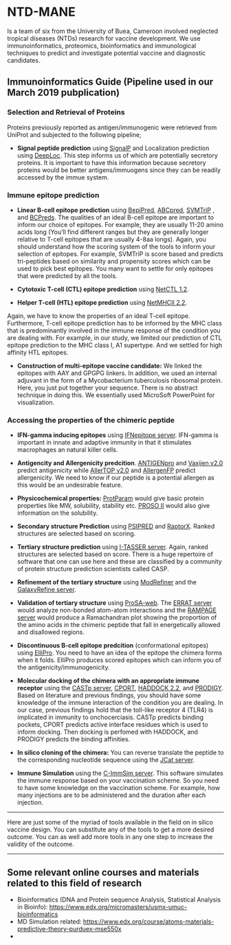 # NTD-MANE
Is a team of six from the University of Buea, Cameroon involved neglected tropical diseases (NTDs) research
for vaccine development. We use immunoinformatics, proteomics, bioinformatics and immunological techniques 
to predict and investigate potential vaccine and diagnostic candidates.

## Immunoinformatics Guide (Pipeline used in our March 2019 pubplication)

### Selection and Retrieval of Proteins
Proteins previously reported as antigen/immunogenic were retrieved from UniProt and subjected 
to the following pipeline;

- **Signal peptide prediction** using [SignalP](http://www.cbs.dtu.dk/services/SignalP/) and 
Localization prediction using [DeepLoc](http://www.cbs.dtu.dk/services/DeepLoc/). This step 
informs us of which are potentially secretory proteins. It is important to have this 
information because secretory proteins would be better antigens/immuogens since they can be 
readily accessed by the immue system.

### Immune epitope prediction
- **Linear B-cell epitope prediction** using [BepiPred](http://www.cbs.dtu.dk/services/BepiPred/), 
[ABCpred](http://www.imtech.res.in/raghava/abcpred/), [SVMTriP](http://sysbio.unl.edu/SVMTriP/)
, and [BCPreds](http://ailab.ist.psu.edu/bcpred/). The qualities of an ideal B-cell epitope are
 important to inform our choice of epitopes. For example, they are usually 11-20 amino acids 
long (You’ll find different ranges but they are generally longer relative to T-cell epitopes 
that are usually 4-8aa longs). Again, you should understand how the scoring system of the tools
 to inform your selection of epitopes. For example, SVMTriP is score based and predicts 
tri-peptides based on similarity and propensity scores which can be used to pick best epitopes.
 You many want to settle for only epitopes that were predicted by all the tools.

- **Cytotoxic T-cell (CTL) epitope prediction** using [NetCTL 1.2](http://www.cbs.dtu.dk/services/NetCTL/).
- **Helper T-cell (HTL) epitope prediction** using [NetMHCII 2.2](http://www.cbs.dtu.dk/services/NetMHCII/).

Again, we have to know the properties of an ideal T-cell epitope. Furthermore, T-cell epitope 
prediction has to be informed by the MHC class that is predominantly involved in the immune 
response of the condition you are dealing with. For example, in our study, we limited our 
prediction of CTL epitope prediction to the MHC class I, A1 supertype. And we settled for high 
affinity HTL epitopes.

- **Construction of multi-epitope vaccine candidate:** We linked the epitopes with AAY and GPGPG
 linkers. In addition, we used an internal adjuvant in the form of a Mycobacterium tuberculosis
 ribosomal protein. Here, you just put together your sequence. 
There is no abstract technique in doing this. We essentially used MicroSoft PowerPoint for visualization.

### Accessing the properties of the chimeric peptide
- **IFN-gamma inducing epitopes** using [IFNepitope server](http://crdd.osdd.net/raghava/ifnepitope/scan.php). 
IFN-gamma is important in innate and adaptive immunity in that it stimulates macrophages an natural killer cells. 

- **Antigencity and Allergenicity predcition**. [ANTIGENpro](http://scratch.proteomics.ics.uci.edu/) and 
[Vaxijen v2.0](http://www.ddgpharmfac.net/vaxijen/VaxiJen/VaxiJen.html) predict antigenicity 
while [AllerTOP v2.0](http://www.ddg-pharmfac.net/AllerTOP) and 
[AllergenFP](http://ddg-pharmfac.net/AllergenFP/) predict allergenicity. 
We need to know if our peptide is a potential allergen as this would be an undesirable feature.

- **Physicochemical properties:** [ProtParam](http://web.expasy.org/protparam/) would give basic
 protein properties like MW, solubility, stability etc. 
[PROSO II](http://mbiljj45.bio.med.uni-muenchen.de:8888/prosoII/prosoII.seam) would also give 
information on the solubility.

- **Secondary structure Prediction** using [PSIPRED](http://bioinf.cs.ucl.ac.uk/psipred/) and 
[RaptorX](http://raptorx.uchicago.edu/StructurePropertyPred/predict/). Ranked structures are 
selected based on scoring.

- **Tertiary structure prediction** using [I-TASSER server](https://zhanglab.ccmb.med.umich.edu/I-TASSER/). 
Again, ranked structures are selected based on score. There is a huge repertoire of software 
that one can use here and these are classified by a community of protein structure prediction 
scientists called CASP.

- **Refinement of the tertiary structure** using [ModRefiner](https://zhanglab.ccmb.med.umich.edu/ModRefiner/) 
and the [GalaxyRefine server](http://galaxy.seoklab.org/cgi-bin/submit.cgi?type=REFINE).

- **Validation of tertiary structure** using [ProSA-web](https://prosa.services.came.sbg.ac.at/prosa.php). 
The [ERRAT server](http://services.mbi.ucla.edu/ERRAT/) would analyze non-bonded atom-atom 
interactions and the [RAMPAGE server](http://mordred.bioc.cam.ac.uk/~rapper/rampage.php) 
would produce a Ramachandran plot showing the proportion of the amino acids in the chimeric 
peptide that fall in energetically allowed and disallowed regions.

- **Discontinuous B-cell epitope predcition** (conformational epitopes) using [ElliPro](http://tools.iedb.org/ellipro/). 
You need to have an idea of the epitope the chimera forms when it folds. 
ElliPro produces scored epitopes which can inform you of the antigenicity/immunogenicity.

- **Molecular docking of the chimera with an appropriate immune receptor** using the [CASTp server](http://sts.bioe.uic.edu/castp/), 
[CPORT](https://milou.science.uu.nl/services/CPORT/), 
[HADDOCK 2.2](http://haddock.science.uu.nl/services/HADDOCK2.2), and 
[PRODIGY](https://nestor.science.uu.nl/prodigy/). Based on literature and previous findings, 
you should have some knowledge of the immune interaction of the condition you are dealing. 
In our case, previous findings hold that the toll-like receptor 4 (TLR4) is implicated in 
immunity to onchocerciasis. CASTp predicts binding pockets, CPORT predicts active interface 
residues which is used to inform docking. Then docking is perfomed with HADDOCK, and PRODIGY 
predicts the binding affinities.

- **In silico cloning of the chimera:** You can reverse translate the peptide to the 
corresponding nucleotide sequence using the [JCat server](http://www.prodoric.de/JCat).

- **Immune Simulation** using the [C-ImmSim server](http://150.146.2.1/C-IMMSIM/index.php). 
This software simulates the immune response based on your vaccination scheme. 
So you need to have some knowledge on the vaccination scheme. 
For example, how many injections are to be administered and the duration after each injection.

---
Here are just some of the myriad of tools available in the field on in silico vaccine design. 
You can substitute any of the tools to get a more desired outcome. 
You can as well add more tools in any one step to increase the validity of the outcome.

-------------------
Some relevant online courses and materials related to this field of research
----
- Bioinformatics (DNA and Protein sequence Analysis, Statistical Analysis in Bioinfo): https://www.edx.org/micromasters/usmx-umuc-bioinformatics
- MD Simulation related: https://www.edx.org/course/atoms-materials-predictive-theory-purduex-mse550x
- 
